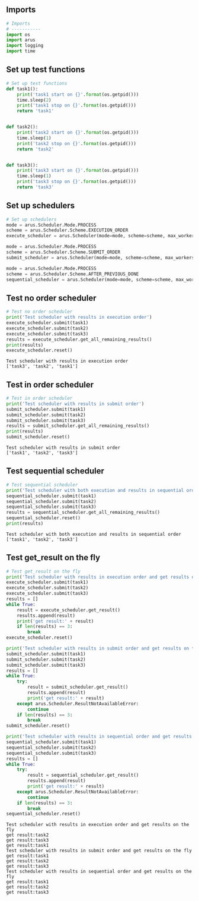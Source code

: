 ## Imports


```python
# Imports
# -----------
import os
import arus
import logging
import time
```

## Set up test functions


```python
# Set up test functions
def task1():
    print('task1 start on {}'.format(os.getpid()))
    time.sleep(2)
    print('task1 stop on {}'.format(os.getpid()))
    return 'task1'


def task2():
    print('task2 start on {}'.format(os.getpid()))
    time.sleep(1)
    print('task2 stop on {}'.format(os.getpid()))
    return 'task2'


def task3():
    print('task3 start on {}'.format(os.getpid()))
    time.sleep(1)
    print('task3 stop on {}'.format(os.getpid()))
    return 'task3'
```

## Set up schedulers


```python
# Set up schedulers
mode = arus.Scheduler.Mode.PROCESS
scheme = arus.Scheduler.Scheme.EXECUTION_ORDER
execute_scheduler = arus.Scheduler(mode=mode, scheme=scheme, max_workers=3)

mode = arus.Scheduler.Mode.PROCESS
scheme = arus.Scheduler.Scheme.SUBMIT_ORDER
submit_scheduler = arus.Scheduler(mode=mode, scheme=scheme, max_workers=3)

mode = arus.Scheduler.Mode.PROCESS
scheme = arus.Scheduler.Scheme.AFTER_PREVIOUS_DONE
sequential_scheduler = arus.Scheduler(mode=mode, scheme=scheme, max_workers=3)
```

## Test no order scheduler


```python
# Test no order scheduler
print('Test scheduler with results in execution order')
execute_scheduler.submit(task1)
execute_scheduler.submit(task2)
execute_scheduler.submit(task3)
results = execute_scheduler.get_all_remaining_results()
print(results)
execute_scheduler.reset()
```

    Test scheduler with results in execution order
    ['task3', 'task2', 'task1']
    

## Test in order scheduler


```python
# Test in order scheduler
print('Test scheduler with results in submit order')
submit_scheduler.submit(task1)
submit_scheduler.submit(task2)
submit_scheduler.submit(task3)
results = submit_scheduler.get_all_remaining_results()
print(results)
submit_scheduler.reset()
```

    Test scheduler with results in submit order
    ['task1', 'task2', 'task3']
    

## Test sequential scheduler


```python
# Test sequential scheduler
print('Test scheduler with both execution and results in sequential order')
sequential_scheduler.submit(task1)
sequential_scheduler.submit(task2)
sequential_scheduler.submit(task3)
results = sequential_scheduler.get_all_remaining_results()
sequential_scheduler.reset()
print(results)
```

    Test scheduler with both execution and results in sequential order
    ['task1', 'task2', 'task3']
    

## Test get_result on the fly


```python
# Test get_result on the fly
print('Test scheduler with results in execution order and get results on the fly')
execute_scheduler.submit(task1)
execute_scheduler.submit(task2)
execute_scheduler.submit(task3)
results = []
while True:
    result = execute_scheduler.get_result()
    results.append(result)
    print('get result:' + result)
    if len(results) == 3:
        break
execute_scheduler.reset()

print('Test scheduler with results in submit order and get results on the fly')
submit_scheduler.submit(task1)
submit_scheduler.submit(task2)
submit_scheduler.submit(task3)
results = []
while True:
    try:
        result = submit_scheduler.get_result()
        results.append(result)
        print('get result:' + result)
    except arus.Scheduler.ResultNotAvailableError:
        continue
    if len(results) == 3:
        break
submit_scheduler.reset()

print('Test scheduler with results in sequential order and get results on the fly')
sequential_scheduler.submit(task1)
sequential_scheduler.submit(task2)
sequential_scheduler.submit(task3)
results = []
while True:
    try:
        result = sequential_scheduler.get_result()
        results.append(result)
        print('get result:' + result)
    except arus.Scheduler.ResultNotAvailableError:
        continue
    if len(results) == 3:
        break
sequential_scheduler.reset()
```

    Test scheduler with results in execution order and get results on the fly
    get result:task2
    get result:task3
    get result:task1
    Test scheduler with results in submit order and get results on the fly
    get result:task1
    get result:task2
    get result:task3
    Test scheduler with results in sequential order and get results on the fly
    get result:task1
    get result:task2
    get result:task3
    
